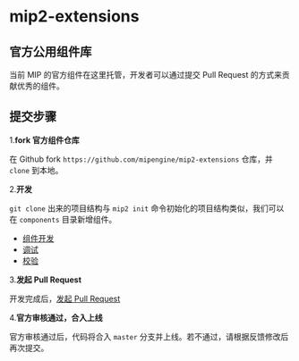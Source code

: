 # mip2-extensions

## 官方公用组件库

当前 MIP 的官方组件在这里托管，开发者可以通过提交 Pull Request 的方式来贡献优秀的组件。

## 提交步骤

1.**fork 官方组件仓库**

在 Github fork `https://github.com/mipengine/mip2-extensions` 仓库，并 `clone` 到本地。

2.**开发**

`git clone` 出来的项目结构与 `mip2 init` 命令初始化的项目结构类似，我们可以在 `components` 目录新增组件。

- [组件开发](https://github.com/mip-project/mip/blob/master/docs/cli/start-writing-first-mip.md#%E7%BC%96%E5%86%99-mip-%E7%BB%84%E4%BB%B6)
- [调试](https://github.com/mip-project/mip/blob/master/docs/cli/cli-usage.md#%E5%90%AF%E5%8A%A8%E8%B0%83%E8%AF%95%E6%9C%8D%E5%8A%A1%E5%99%A8)
- [校验](https://github.com/mip-project/mip/blob/master/docs/cli/cli-usage.md#%E7%BB%84%E4%BB%B6%E5%92%8C%E9%A1%B5%E9%9D%A2%E6%A0%A1%E9%AA%8C)

3.**发起 Pull Request**

开发完成后，[发起 Pull Request](https://help.github.com/articles/creating-a-pull-request-from-a-fork/)

4.**官方审核通过，合入上线**

官方审核通过后，代码将合入 `master` 分支并上线。若不通过，请根据反馈修改后再次提交。
